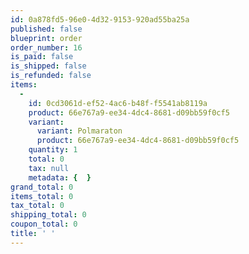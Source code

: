 ```yaml
---
id: 0a878fd5-96e0-4d32-9153-920ad55ba25a
published: false
blueprint: order
order_number: 16
is_paid: false
is_shipped: false
is_refunded: false
items:
  -
    id: 0cd3061d-ef52-4ac6-b48f-f5541ab8119a
    product: 66e767a9-ee34-4dc4-8681-d09bb59f0cf5
    variant:
      variant: Polmaraton
      product: 66e767a9-ee34-4dc4-8681-d09bb59f0cf5
    quantity: 1
    total: 0
    tax: null
    metadata: {  }
grand_total: 0
items_total: 0
tax_total: 0
shipping_total: 0
coupon_total: 0
title: ' '
---
```

